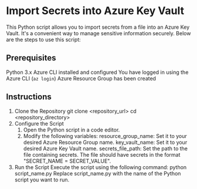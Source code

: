 # Import Secrets into Azure Key Vault
This Python script allows you to import secrets from a file into an Azure Key Vault. It's a convenient way to manage sensitive information securely. Below are the steps to use this script:

## Prerequisites
Python 3.x
Azure CLI installed and configured
You have logged in using the Azure CLI (`az login`)
Azure Resource Group has been created

## Instructions
1. Clone the Repository
   git clone <repository_url>
   cd <repository_directory>
2. Configure the Script
   1. Open the Python script in a code editor.
   2. Modify the following variables:
      resource_group_name: Set it to your desired Azure Resource Group name.
      key_vault_name: Set it to your desired Azure Key Vault name.
      secrets_file_path: Set the path to the file containing secrets. The file should have secrets in the format "SECRET_NAME = SECRET_VALUE".
3. Run the Script
   Execute the script using the following command:
   python script_name.py
   Replace script_name.py with the name of the Python script you want to run.
